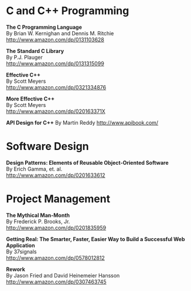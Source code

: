 # C and C++ Programming

**The C Programming Language**  
By Brian W. Kernighan and Dennis M. Ritchie  
http://www.amazon.com/dp/0131103628

**The Standard C Library**  
By P.J. Plauger  
http://www.amazon.com/dp/0131315099

**Effective C++**  
By Scott Meyers  
http://www.amazon.com/dp/0321334876

**More Effective C++**  
By Scott Meyers  
http://www.amazon.com/dp/020163371X

**API Design for C++**
By Martin Reddy
http://www.apibook.com/


# Software Design

**Design Patterns: Elements of Reusable Object-Oriented Software**  
By Erich Gamma, et. al.  
http://www.amazon.com/dp/0201633612


# Project Management

**The Mythical Man-Month**  
By Frederick P. Brooks, Jr.  
http://www.amazon.com/dp/0201835959

**Getting Real: The Smarter, Faster, Easier Way to Build a Successful Web Application**  
By 37signals  
http://www.amazon.com/dp/0578012812

**Rework**  
By Jason Fried and David Heinemeier Hansson  
http://www.amazon.com/dp/0307463745

